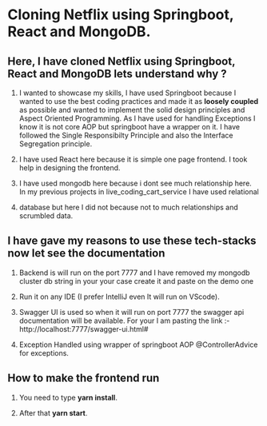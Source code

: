 # Cloning Netflix using Springboot, React and MongoDB. 

## Here, I have cloned Netflix using Springboot, React and MongoDB lets understand why ?

1. I wanted to showcase my skills, I have used Springboot because I wanted to use the best coding practices and made it as **loosely coupled** as possible and wanted to implement the solid design principles and Aspect Oriented Programming. As I have used for handling Exceptions I know it is not core AOP but springboot have a wrapper on it. I have followed the Single Responsibilty Principle and also the Interface Segregation principle.

2. I have used React here because it is simple one page frontend. I took help in designing the frontend.

3. I have used mongodb here because i dont see much relationship here. In my previous projects in live_coding_cart_service I have used relational
4. database but here I did not because not to much relationships and scrumbled data.

## I have gave my reasons to use these tech-stacks now let see the documentation

1. Backend is will run on the port 7777 and I have removed my mongodb cluster db string in your your case create it and paste on the demo one

2. Run it on any IDE (I prefer IntelliJ even It will run on VScode).

3. Swagger UI is used so when it will run on port 7777 the swagger api documentation will be available. For your I am pasting the link :- http://localhost:7777/swagger-ui.html#

4. Exception Handled using wrapper of springboot AOP @ControllerAdvice for exceptions.

## How to make the frontend run

1. You need to type **yarn install**.

2. After that **yarn start**.
